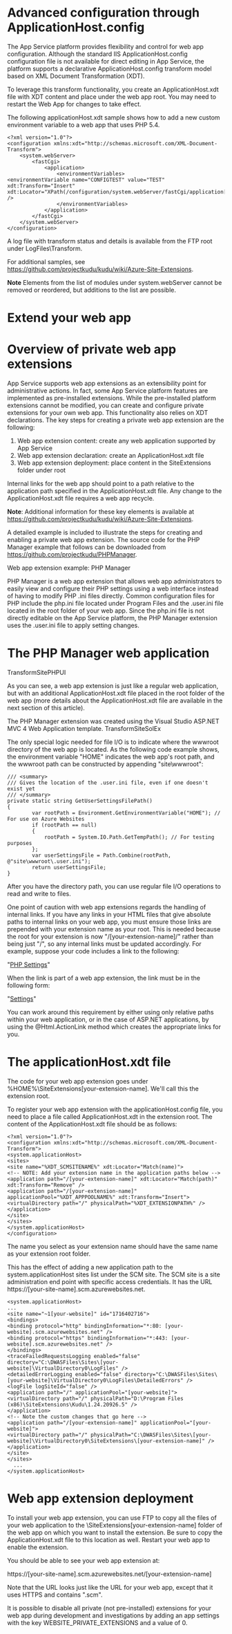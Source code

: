 # Advanced configuration through ApplicationHost.config
The App Service platform provides flexibility and control for web app configuration. Although the standard IIS ApplicationHost.config configuration file is not available for direct editing in App Service, the platform supports a declarative ApplicationHost.config transform model based on XML Document Transformation (XDT).

To leverage this transform functionality, you create an ApplicationHost.xdt file with XDT content and place under the web app root. You may need to restart the Web App for changes to take effect.

The following applicationHost.xdt sample shows how to add a new custom environment variable to a web app that uses PHP 5.4.

    <?xml version="1.0"?>
    <configuration xmlns:xdt="http://schemas.microsoft.com/XML-Document-Transform">
    	<system.webServer>
    		<fastCgi>
    			<application>
    				<environmentVariables>
    <environmentVariable name="CONFIGTEST" value="TEST" xdt:Transform="Insert" xdt:Locator="XPath(/configuration/system.webServer/fastCgi/application[contains(@fullPath,'5.4')]/environmentVariables)" />
    				</environmentVariables>
    			</application>
    		</fastCgi>
    	</system.webServer>
    </configuration>
A log file with transform status and details is available from the FTP root under LogFiles\Transform.

For additional samples, see https://github.com/projectkudu/kudu/wiki/Azure-Site-Extensions.

**Note**
Elements from the list of modules under system.webServer cannot be removed or reordered, but additions to the list are possible.

#  Extend your web app
#  Overview of private web app extensions

App Service supports web app extensions as an extensibility point for administrative actions. In fact, some App Service platform features are implemented as pre-installed extensions. While the pre-installed platform extensions cannot be modified, you can create and configure private extensions for your own web app. This functionality also relies on XDT declarations. The key steps for creating a private web app extension are the following:

1. Web app extension content: create any web application supported by App Service
1. Web app extension declaration: create an ApplicationHost.xdt file
1. Web app extension deployment: place content in the SiteExtensions folder under root


Internal links for the web app should point to a path relative to the application path specified in the ApplicationHost.xdt file. Any change to the ApplicationHost.xdt file requires a web app recycle.

**Note**: Additional information for these key elements is available at https://github.com/projectkudu/kudu/wiki/Azure-Site-Extensions.

A detailed example is included to illustrate the steps for creating and enabling a private web app extension. The source code for the PHP Manager example that follows can be downloaded from https://github.com/projectkudu/PHPManager.

Web app extension example: PHP Manager

PHP Manager is a web app extension that allows web app administrators to easily view and configure their PHP settings using a web interface instead of having to modify PHP .ini files directly. Common configuration files for PHP include the php.ini file located under Program Files and the .user.ini file located in the root folder of your web app. Since the php.ini file is not directly editable on the App Service platform, the PHP Manager extension uses the .user.ini file to apply setting changes.

#  The PHP Manager web application


TransformSitePHPUI

As you can see, a web app extension is just like a regular web application, but with an additional ApplicationHost.xdt file placed in the root folder of the web app (more details about the ApplicationHost.xdt file are available in the next section of this article).

The PHP Manager extension was created using the Visual Studio ASP.NET MVC 4 Web Application template.
TransformSiteSolEx

The only special logic needed for file I/O is to indicate where the wwwroot directory of the web app is located. As the following code example shows, the environment variable "HOME" indicates the web app's root path, and the     wwwroot path can be constructed by appending "site\wwwroot":
    
    /// <summary>
    /// Gives the location of the .user.ini file, even if one doesn't exist yet
    /// </summary>
    private static string GetUserSettingsFilePath()
    {
    		var rootPath = Environment.GetEnvironmentVariable("HOME"); // For use on Azure Websites
    		if (rootPath == null)
		    {
			    rootPath = System.IO.Path.GetTempPath(); // For testing purposes
		    };
		    var userSettingsFile = Path.Combine(rootPath, @"site\wwwroot\.user.ini");
		    return userSettingsFile;
    }
After you have the directory path, you can use regular file I/O operations to read and write to files.

One point of caution with web app extensions regards the handling of internal links. If you have any links in your HTML files that give absolute paths to internal links on your web app, you must ensure those links are prepended with your extension name as your root. This is needed because the root for your extension is now "/[your-extension-name]/" rather than being just "/", so any internal links must be updated accordingly. For example, suppose your code includes a link to the following:

"<a href="/Home/Settings">PHP Settings</a>"

When the link is part of a web app extension, the link must be in the following form:

"<a href="/[your-site-name]/Home/Settings">Settings</a>"

You can work around this requirement by either using only relative paths within your web application, or in the case of ASP.NET applications, by using the @Html.ActionLink method which creates the appropriate links for you.

#  The applicationHost.xdt file

The code for your web app extension goes under %HOME%\SiteExtensions[your-extension-name]. We'll call this the extension root.

To register your web app extension with the applicationHost.config file, you need to place a file called ApplicationHost.xdt in the extension root. The content of the ApplicationHost.xdt file should be as follows:

    <?xml version="1.0"?>
    <configuration xmlns:xdt="http://schemas.microsoft.com/XML-Document-Transform">
    <system.applicationHost>
    <sites>
    <site name="%XDT_SCMSITENAME%" xdt:Locator="Match(name)">
    <!-- NOTE: Add your extension name in the application paths below -->
    <application path="/[your-extension-name]" xdt:Locator="Match(path)" xdt:Transform="Remove" />
    <application path="/[your-extension-name]" applicationPool="%XDT_APPPOOLNAME%" xdt:Transform="Insert">
    <virtualDirectory path="/" physicalPath="%XDT_EXTENSIONPATH%" />
    </application>
    </site>
    </sites>
    </system.applicationHost>
    </configuration>
The name you select as your extension name should have the same name as your extension root folder.

This has the effect of adding a new application path to the system.applicationHost sites list under the SCM site. The SCM site is a site administration end point with specific access credentials. It has the URL https://[your-site-name].scm.azurewebsites.net.



    <system.applicationHost>
    ...
    <site name="~1[your-website]" id="1716402716">
    <bindings>
    <binding protocol="http" bindingInformation="*:80: [your-website].scm.azurewebsites.net" />
    <binding protocol="https" bindingInformation="*:443: [your-website].scm.azurewebsites.net" />
    </bindings>
    <traceFailedRequestsLogging enabled="false" directory="C:\DWASFiles\Sites\[your-website]\VirtualDirectory0\LogFiles" />
    <detailedErrorLogging enabled="false" directory="C:\DWASFiles\Sites\[your-website]\VirtualDirectory0\LogFiles\DetailedErrors" />
    <logFile logSiteId="false" />
    <application path="/" applicationPool="[your-website]">
    <virtualDirectory path="/" physicalPath="D:\Program Files (x86)\SiteExtensions\Kudu\1.24.20926.5" />
    </application>
    <!-- Note the custom changes that go here -->
    <application path="/[your-extension-name]" applicationPool="[your-website]">
    <virtualDirectory path="/" physicalPath="C:\DWASFiles\Sites\[your-website]\VirtualDirectory0\SiteExtensions\[your-extension-name]" />
    </application>
    </site>
    </sites>
      ...
    </system.applicationHost>



#  Web app extension deployment

To install your web app extension, you can use FTP to copy all the files of your web application to the \SiteExtensions\[your-extension-name] folder of the web app on which you want to install the extension. Be sure to copy the ApplicationHost.xdt file to this location as well. Restart your web app to enable the extension.

You should be able to see your web app extension at:

https://[your-site-name].scm.azurewebsites.net/[your-extension-name]

Note that the URL looks just like the URL for your web app, except that it uses HTTPS and contains ".scm".

It is possible to disable all private (not pre-installed) extensions for your web app during development and investigations by adding an app settings with the key WEBSITE_PRIVATE_EXTENSIONS and a value of 0.

